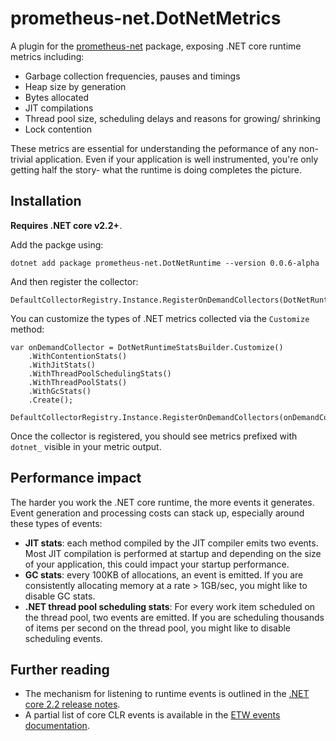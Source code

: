 # prometheus-net.DotNetMetrics
A plugin for the [prometheus-net](https://github.com/prometheus-net/prometheus-net) package, exposing .NET core runtime metrics including:
- Garbage collection frequencies, pauses and timings
- Heap size by generation
- Bytes allocated
- JIT compilations
- Thread pool size, scheduling delays and reasons for growing/ shrinking
- Lock contention

These metrics are essential for understanding the peformance of any non-trivial application. Even if your application is well instrumented, you're only getting half the story- what the runtime is doing completes the picture.

## Installation
**Requires .NET core v2.2+**.

Add the packge using:
```
dotnet add package prometheus-net.DotNetRuntime --version 0.0.6-alpha
```

And then register the collector:
```
DefaultCollectorRegistry.Instance.RegisterOnDemandCollectors(DotNetRuntimeStatsBuilder.Default());
```

You can customize the types of .NET metrics collected via the `Customize` method:
```
var onDemandCollector = DotNetRuntimeStatsBuilder.Customize()
	.WithContentionStats()
	.WithJitStats()
	.WithThreadPoolSchedulingStats()
	.WithThreadPoolStats()
	.WithGcStats()
	.Create();
				
DefaultCollectorRegistry.Instance.RegisterOnDemandCollectors(onDemandCollector);
```

Once the collector is registered, you should see metrics prefixed with `dotnet_` visible in your metric output.

## Performance impact
The harder you work the .NET core runtime, the more events it generates. Event generation and processing costs can stack up, especially around these types of events:
- **JIT stats**: each method compiled by the JIT compiler emits two events. Most JIT compilation is performed at startup and depending on the size of your application, this could impact your startup performance.
- **GC stats**: every 100KB of allocations, an event is emitted. If you are consistently allocating memory at a rate > 1GB/sec, you might like to disable GC stats.
- **.NET thread pool scheduling stats**: For every work item scheduled on the thread pool, two events are emitted. If you are scheduling thousands of items per second on the thread pool, you might like to disable scheduling events.

## Further reading 
- The mechanism for listening to runtime events is outlined in the [.NET core 2.2 release notes](https://docs.microsoft.com/en-us/dotnet/core/whats-new/dotnet-core-2-2#core).
- A partial list of core CLR events is available in the [ETW events documentation](https://docs.microsoft.com/en-us/dotnet/framework/performance/clr-etw-events).





